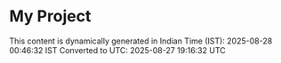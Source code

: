 # My Project

This content is dynamically generated in Indian Time (IST): 2025-08-28 00:46:32 IST
Converted to UTC: 2025-08-27 19:16:32 UTC
